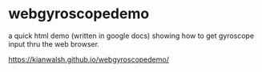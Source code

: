 # webgyroscopedemo
a quick html demo (written in google docs) showing how to get gyroscope input thru the web browser.

https://kianwalsh.github.io/webgyroscopedemo/
